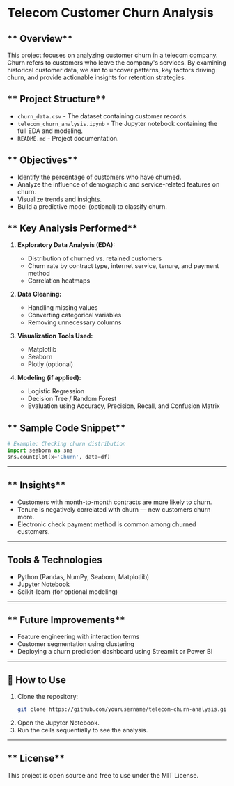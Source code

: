 
# **Telecom Customer Churn Analysis**

## ** Overview**

This project focuses on analyzing customer churn in a telecom company. Churn refers to customers who leave the company's services. By examining historical customer data, we aim to uncover patterns, key factors driving churn, and provide actionable insights for retention strategies.

## ** Project Structure**

- `churn_data.csv` - The dataset containing customer records.
- `telecom_churn_analysis.ipynb` - The Jupyter notebook containing the full EDA and modeling.
- `README.md` - Project documentation.

## ** Objectives**

- Identify the percentage of customers who have churned.
- Analyze the influence of demographic and service-related features on churn.
- Visualize trends and insights.
- Build a predictive model (optional) to classify churn.

## ** Key Analysis Performed**

1. **Exploratory Data Analysis (EDA):**
   - Distribution of churned vs. retained customers
   - Churn rate by contract type, internet service, tenure, and payment method
   - Correlation heatmaps

2. **Data Cleaning:**
   - Handling missing values
   - Converting categorical variables
   - Removing unnecessary columns

3. **Visualization Tools Used:**
   - Matplotlib
   - Seaborn
   - Plotly (optional)

4. **Modeling (if applied):**
   - Logistic Regression
   - Decision Tree / Random Forest
   - Evaluation using Accuracy, Precision, Recall, and Confusion Matrix

## ** Sample Code Snippet**
```python
# Example: Checking churn distribution
import seaborn as sns
sns.countplot(x='Churn', data=df)
```

---

## ** Insights**

- Customers with month-to-month contracts are more likely to churn.
- Tenure is negatively correlated with churn — new customers churn more.
- Electronic check payment method is common among churned customers.

---

## **Tools & Technologies**

- Python (Pandas, NumPy, Seaborn, Matplotlib)
- Jupyter Notebook
- Scikit-learn (for optional modeling)

---

## ** Future Improvements**

- Feature engineering with interaction terms
- Customer segmentation using clustering
- Deploying a churn prediction dashboard using Streamlit or Power BI

---

## **📎 How to Use**

1. Clone the repository:
   ```bash
   git clone https://github.com/yourusername/telecom-churn-analysis.git
   ```
2. Open the Jupyter Notebook.
3. Run the cells sequentially to see the analysis.

---

## ** License**

This project is open source and free to use under the MIT License.
